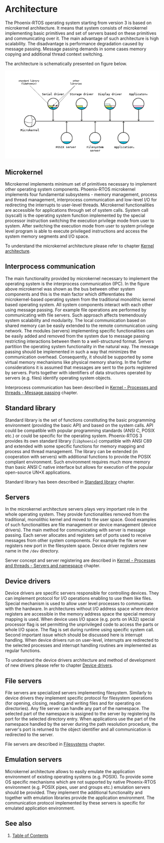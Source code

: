 # Architecture

The Phoenix-RTOS operating system starting from version 3 is based on microkernel architecture.
It means that system consists of microkernel implementing basic primitives and set of servers based on these primitives
and communicating over it.
The main advantage of such architecture is high scalability.
The disadvantage is performance degradation caused by message passing.
Message passing demands in some cases memory copying and additional thread context switching.

The architecture is schematically presented on figure below.

<img src="_images/arch1.png" >

## Microkernel

Microkernel implements minimum set of primitives necessary to implement other operating system components.
Phoenix-RTOS microkernel implements four fundamental subsystems - memory management, process and thread management,
interprocess communication and low-level I/O for redirecting the interrupts to user-level threads. Microkernel
functionalities are accessible for applications through set of system calls. System call (syscall) is the operating
system function implemented by the special processor instruction switching the execution privilege mode from user to
system. After switching the execution mode from user to system privilege level program is able to execute privileged
instructions and access the system memory segments and I/O space.

To understand the microkernel architecture please refer to chapter [Kernel architecture](kernel/README.md).

## Interprocess communication

The main functionality provided by microkernel necessary to implement the operating system is the interprocess
communication (IPC). In the figure above microkernel was shown as the bus between other system components and this
is the main factor which differentiates the microkernel-based operating system from the traditional monolithic kernel
based operating system. All system components interact with each other using message passing. For example file
operations are performed by communicating with file servers. Such approach affects tremendously system scalability and
modularity. The local communication based on shared memory can be easily extended to the remote communication using
network. The modules (servers) implementing specific functionalities can be easily added and removed from the system
due to message passing restricting interactions between them to a well-structured format. Servers partition the
operating system functionality in the natural way. The message passing should be implemented in such a way that
minimizes the communication overhead. Consequently, it should be supported by some virtual memory mechanisms like
physical memory sharing. In the further considerations it is assumed that messages are sent to the ports registered by
servers. Ports together with identifiers of data structures operated by servers (e.g. files) identify operating system
objects.

Interprocess communication has been described in [Kernel - Processes and threads - Message passing](kernel/proc/msg.md)
chapter.

## Standard library

Standard library is the set of functions constituting the basic programming environment (providing the basic API) and
based on the system calls. API could be compatible with popular programming standards (ANSI C, POSIX etc.) or could be
specific for the operating system. Phoenix-RTOS 3 provides its own standard library (`libphoenix`) compatible with ANSI
C89 and extended with some specific functions for memory mapping and process and thread management. The library can be
extended (in cooperation with servers) with additional functions to provide the POSIX compliant environment. Such
environment requires much more memory than basic ANSI C native interface but allows for execution of the popular
open-source UN*X applications.

Standard library has been described in [Standard library](libc/README.md) chapter.

## Servers

In the microkernel architecture servers plays very important role in the whole operating system. They provide
functionalities removed from the traditional, monolithic kernel and moved to the user space. Good examples of
such functionalities are file management or device management (device drivers). The main method for communicating
with server is message passing. Each server allocates and registers set of ports used to receive messages from other
system components. For example the file server registers new port in the filesystem space. Device driver registers
new name in the `/dev` directory.

Server concept and server registering are described in
[Kernel - Processes and threads - Servers and namespace](kernel/proc/namespace.md) chapter.

## Device drivers

Device drivers are specific servers responsible for controlling devices. They can implement protocol for I/O operations
enabling to use them like files. Special mechanism is used to allow user level processes to communicate with the
hardware. In architectures without I/O address space where device registers are accessible in the memory address space
the special memory mapping is used. When device uses I/O space (e.g. ports on IA32) special processor flag is set
permitting the unprivileged code to access the parts or whole I/O space. The flag is set during runtime using specific
system call. Second important issue which should be discussed here is interrupt handling. When device drivers run on
user-level, interrupts are redirected to the selected processes and interrupt handling routines are implemented as
regular functions.

To understand the device drivers architecture and method of development of new drivers please refer to chapter
[Device drivers](devices/README.md).

## File servers

File servers are specialized servers implementing filesystem. Similarly to device drivers they implement specific
protocol for filesystem operations (for opening, closing, reading and writing files and for operating on directories).
Any file server can handle any part of the namespace. The selected part of the namespace is assigned to the server by
registering its port for the selected directory entry. When applications use the part of the namespace handled by the
server during the path resolution procedure, the server's port is returned to the object identifier and all
communication is redirected to the server.

File servers are described in [Filesystems](filesystems/README.md) chapter.

## Emulation servers

Microkernel architecture allows to easily emulate the application environment of existing operating systems
(e.g. POSIX). To provide some OS specific mechanisms which are not supported by native Phoenix-RTOS environment
(e.g. POSIX pipes, user and groups etc.) emulation servers should be provided. They implement the additional
functionality and together with emulation libraries provide the application environment. The communication protocol
implemented by these servers is specific for emulated application environment.

## See also

1. [Table of Contents](README.md)
